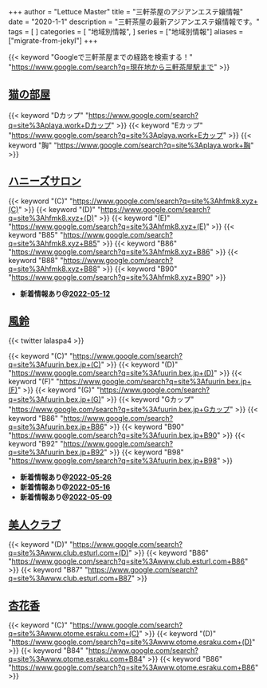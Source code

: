 +++
author = "Lettuce Master"
title = "三軒茶屋のアジアンエステ嬢情報"
date = "2020-1-1"
description = "三軒茶屋の最新アジアンエステ嬢情報です。"
tags = [
]
categories = [
    "地域別情報",
]
series = ["地域別情報"]
aliases = ["migrate-from-jekyl"]
+++

{{< keyword "Googleで三軒茶屋までの経路を検索する！" "https://www.google.com/search?q=現在地から三軒茶屋駅まで" >}}

## [猫の部屋](http://playa.work/)
{{< keyword "Dカップ" "https://www.google.com/search?q=site%3Aplaya.work+Dカップ" >}} {{< keyword "Eカップ" "https://www.google.com/search?q=site%3Aplaya.work+Eカップ" >}} {{< keyword "胸" "https://www.google.com/search?q=site%3Aplaya.work+胸" >}} 

## [ハニーズサロン](http://hfmk8.xyz/)
{{< keyword "(C)" "https://www.google.com/search?q=site%3Ahfmk8.xyz+(C)" >}} {{< keyword "(D)" "https://www.google.com/search?q=site%3Ahfmk8.xyz+(D)" >}} {{< keyword "(E)" "https://www.google.com/search?q=site%3Ahfmk8.xyz+(E)" >}} {{< keyword "B85" "https://www.google.com/search?q=site%3Ahfmk8.xyz+B85" >}} {{< keyword "B86" "https://www.google.com/search?q=site%3Ahfmk8.xyz+B86" >}} {{< keyword "B88" "https://www.google.com/search?q=site%3Ahfmk8.xyz+B88" >}} {{< keyword "B90" "https://www.google.com/search?q=site%3Ahfmk8.xyz+B90" >}} 

- **新着情報あり@[2022-05-12](/post/2022-05-12)**
## [風鈴](http://fuurin.bex.jp/)


{{< twitter lalaspa4 >}}

{{< keyword "(C)" "https://www.google.com/search?q=site%3Afuurin.bex.jp+(C)" >}} {{< keyword "(D)" "https://www.google.com/search?q=site%3Afuurin.bex.jp+(D)" >}} {{< keyword "(F)" "https://www.google.com/search?q=site%3Afuurin.bex.jp+(F)" >}} {{< keyword "(G)" "https://www.google.com/search?q=site%3Afuurin.bex.jp+(G)" >}} {{< keyword "Gカップ" "https://www.google.com/search?q=site%3Afuurin.bex.jp+Gカップ" >}} {{< keyword "B86" "https://www.google.com/search?q=site%3Afuurin.bex.jp+B86" >}} {{< keyword "B90" "https://www.google.com/search?q=site%3Afuurin.bex.jp+B90" >}} {{< keyword "B92" "https://www.google.com/search?q=site%3Afuurin.bex.jp+B92" >}} {{< keyword "B98" "https://www.google.com/search?q=site%3Afuurin.bex.jp+B98" >}} 

- **新着情報あり@[2022-05-26](/post/2022-05-26)**
- **新着情報あり@[2022-05-16](/post/2022-05-16)**
- **新着情報あり@[2022-05-09](/post/2022-05-09)**
## [美人クラブ](http://www.club.esturl.com/)
{{< keyword "(D)" "https://www.google.com/search?q=site%3Awww.club.esturl.com+(D)" >}} {{< keyword "B86" "https://www.google.com/search?q=site%3Awww.club.esturl.com+B86" >}} {{< keyword "B87" "https://www.google.com/search?q=site%3Awww.club.esturl.com+B87" >}} 

## [杏花香](http://www.otome.esraku.com/)
{{< keyword "(C)" "https://www.google.com/search?q=site%3Awww.otome.esraku.com+(C)" >}} {{< keyword "(D)" "https://www.google.com/search?q=site%3Awww.otome.esraku.com+(D)" >}} {{< keyword "B84" "https://www.google.com/search?q=site%3Awww.otome.esraku.com+B84" >}} {{< keyword "B86" "https://www.google.com/search?q=site%3Awww.otome.esraku.com+B86" >}} 

